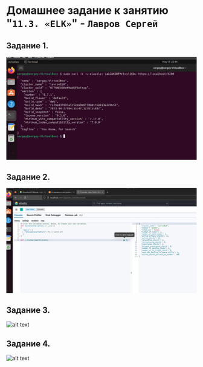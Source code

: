 # Домашнее задание к занятию "`11.3. «ELK»`" - `Лавров Сергей`

## Задание 1. 

![alt text](https://github.com/SergeyLavrov/8.1.-Git/blob/main/img/Elasticsearch.jpg)
  
## Задание 2. 

![alt text](https://github.com/SergeyLavrov/8.1.-Git/blob/main/img/Kibana.jpg)
  
## Задание 3.

![alt text](https://github.com/SergeyLavrov/8.1.-Git/blob/main/img/zaglushka.png)

## Задание 4. 

![alt text](https://github.com/SergeyLavrov/8.1.-Git/blob/main/img/zaglushka.png)

